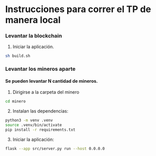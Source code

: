 # Instrucciones para correr el TP de manera local


### Levantar la blockchain

1. Iniciar la aplicación.

```sh
sh build.sh
```


### Levantar los mineros aparte

#### Se pueden levantar N cantidad de mineros.

1. Dirigirse a la carpeta del minero

```sh
cd minero
```
2. Instalan las dependencias:

```sh
python3 -m venv .venv
source .venv/bin/activate
pip install -r requirements.txt
```
3. Iniciar la aplicación:

```sh
flask --app src/server.py run --host 0.0.0.0
```

